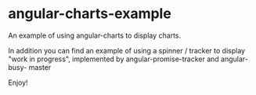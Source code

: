 angular-charts-example
======================

An example of using angular-charts to display charts.

In addition you can find an example of using a spinner / tracker to display "work in progress", implemented by angular-promise-tracker and angular-busy- master

Enjoy!
